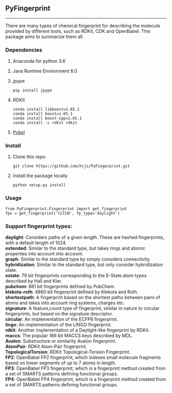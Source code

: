 ## PyFingerprint
***

There are many types of chemical fingerprint for describing the molecule provided by different tools, such as RDKit, CDK and OpenBabel. This package aims to summarize them all.

### Dependencies

 1. Anaconda for python 3.6
 2. Java Runtime Environment 8.0
 3. jpype
 
        pip install jpype

 4. RDKit

        conda install libboost=1.65.1
        conda install boost=1.65.1
        conda install boost-cpp=1.65.1
        conda install -c rdkit rdkit
 5. [Pybel](https://open-babel.readthedocs.io/en/latest/UseTheLibrary/PythonInstall.html)
 
 ### Install
 1. Clone this repo:
 
        git clone https://github.com/hcji/PyFingerprint.git
 2. install the package locally
 
        python setup.py install

### Usage

	from PyFingerprint.Fingerprint import get_fingerprint
	fps = get_fingerprint('CCCCN', fp_type='daylight')

### Support fingerprint types:
**daylight**: Considers paths of a given length. These are hashed fingerprints, with a default length of 1024.    
**extended**: Similar to the standard type, but takes rings and atomic properties into account into account.    
**graph**: Similar to the standard type by simply considers connectivity.     
**hybridization**: Similar to the standard type, but only consider hybridization state.    
**estate**: 79 bit fingerprints corresponding to the E-State atom types described by Hall and Kier.    
**pubchem**: 881 bit fingerprints defined by PubChem.    
**klekota-roth**: 4860 bit fingerprint defined by Klekota and Roth.    
**shortestpath**: A fingerprint based on the shortest paths between pairs of atoms and takes into account ring systems, charges etc.    
**signature**: A feature,count type of fingerprint, similar in nature to circular fingerprints, but based on the signature descriptor.    
**circular**: An implementation of the ECFP6 fingerprint.    
**lingo**: An implementation of the LINGO fingerprint.    
**rdkit**: Another implementation of a Daylight-like fingerprint by RDKit.    
**maccs**: The popular 166 bit MACCS keys described by MDL.    
**Avalon**: Substructure or similarity Avalon fingerprint.    
**AtomPair**: RDKit Atom-Pair fingerprint.    
**TopologicalTorsion**: RDKit Topological-Torsion Fingerprint.    
**FP2**: OpenBabel FP2 fingerprint, which indexes small molecule fragments based on linear segments of up to 7 atoms in length.    
**FP3**: OpenBabel FP3 fingerprint, which is a fingerprint method created from a set of SMARTS patterns defining functional groups.    
**FP4**: OpenBabel FP4 fingerprint, which is a fingerprint method created from a set of SMARTS patterns defining functional groups.    
	
	

